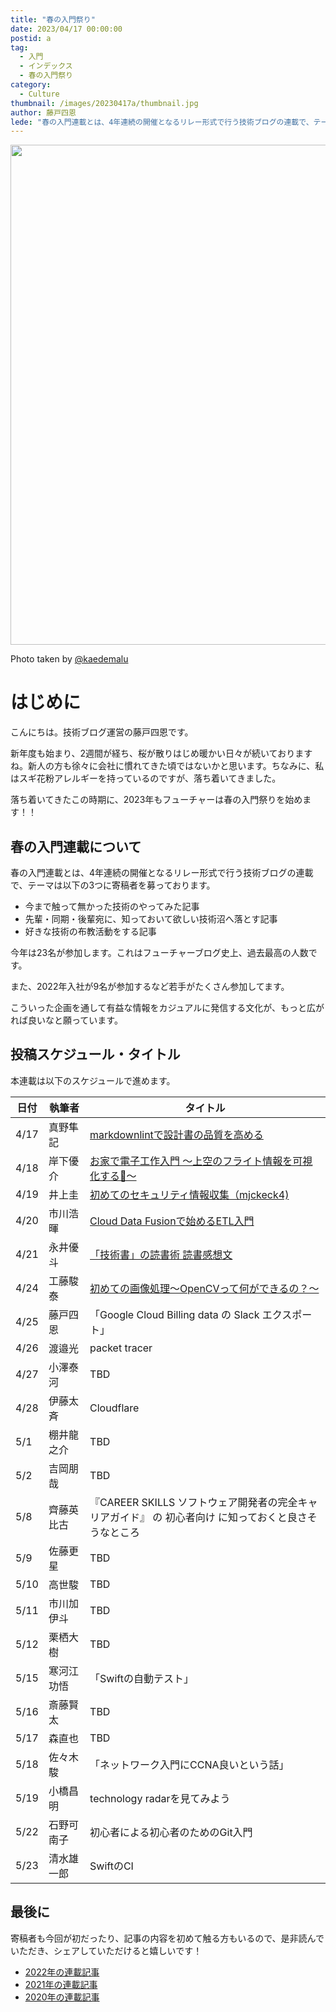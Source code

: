 ```yaml
---
title: "春の入門祭り"
date: 2023/04/17 00:00:00
postid: a
tag:
  - 入門
  - インデックス
  - 春の入門祭り
category:
  - Culture
thumbnail: /images/20230417a/thumbnail.jpg
author: 藤戸四恩
lede: "春の入門連載とは、4年連続の開催となるリレー形式で行う技術ブログの連載で、テーマは以下の3つに寄稿者を募っております。"
---
```

<img src="/images/20230417a/アイキャッチ画像.jpg" alt="" width="1200" height="800" loading="lazy">

Photo taken by [@kaedemalu](https://twitter.com/kaedemalu)

# はじめに

こんにちは。技術ブログ運営の藤戸四恩です。

新年度も始まり、2週間が経ち、桜が散りはじめ暖かい日々が続いておりますね。新人の方も徐々に会社に慣れてきた頃ではないかと思います。ちなみに、私はスギ花粉アレルギーを持っているのですが、落ち着いてきました。

落ち着いてきたこの時期に、2023年もフューチャーは春の入門祭りを始めます！！

## 春の入門連載について

春の入門連載とは、4年連続の開催となるリレー形式で行う技術ブログの連載で、テーマは以下の3つに寄稿者を募っております。

- 今まで触って無かった技術のやってみた記事
- 先輩・同期・後輩宛に、知っておいて欲しい技術沼へ落とす記事
- 好きな技術の布教活動をする記事

今年は23名が参加します。これはフューチャーブログ史上、過去最高の人数です。

また、2022年入社が9名が参加するなど若手がたくさん参加してます。

こういった企画を通して有益な情報をカジュアルに発信する文化が、もっと広がれば良いなと願っています。

## 投稿スケジュール・タイトル

本連載は以下のスケジュールで進めます。

| 日付 | 執筆者     | タイトル                                            |
| ---- | ---------- | --------------------------------------------------- |
| 4/17 | 真野隼記   | [markdownlintで設計書の品質を高める](/articles/20230417b/)                    |
| 4/18 |  岸下優介  | [お家で電子工作入門 ～上空のフライト情報を可視化する🛫～](/articles/20230418a/)     |
| 4/19 | 井上圭     | [初めてのセキュリティ情報収集（mjckeck4)](/articles/20230419a/)        |
| 4/20 | 市川浩暉   | [Cloud Data Fusionで始めるETL入門](/articles/20230420a/)   |
| 4/21 | 永井優斗   | [「技術書」の読書術 読書感想文](/articles/20230421a/)                        |
| 4/24 | 工藤駿泰   | [初めての画像処理〜OpenCVって何ができるの？〜](/articles/20230424a/)                        |
| 4/25 | 藤戸四恩   | 「Google Cloud Billing data の Slack エクスポート」 |
| 4/26 | 渡邉光   | packet tracer                                                 |
| 4/27 | 小澤泰河   | TBD                                                 |
| 4/28 | 伊藤太斉   | Cloudflare                                                 |
| 5/1  | 棚井龍之介 | TBD                                                 |
| 5/2  | 吉岡朋哉   | TBD                                                 |
| 5/8  | 齊藤英比古 | 『CAREER SKILLS ソフトウェア開発者の完全キャリアガイド』 の 初心者向け に知っておくと良さそうなところ  |
| 5/9  | 佐藤更星   | TBD                                                 |
| 5/10 | 高世駿     | TBD                                                 |
| 5/11 | 市川加伊斗 | TBD                                                 |
| 5/12 | 栗栖大樹   | TBD                                                 |
| 5/15 | 寒河江功悟 | 「Swiftの自動テスト」                               |
| 5/16 | 斎藤賢太   | TBD                                                 |
| 5/17 | 森直也     | TBD                                                 |
| 5/18 | 佐々木駿   | 「ネットワーク入門にCCNA良いという話」              |
| 5/19 | 小橋昌明   | technology radarを見てみよう                        |
| 5/22 | 石野可南子 | 初心者による初心者のためのGit入門   |
| 5/23 | 清水雄一郎 | SwiftのCI                                             |

## 最後に

寄稿者も今回が初だったり、記事の内容を初めて触る方もいるので、是非読んでいただき、シェアしていただけると嬉しいです！

- [2022年の連載記事](/articles/20220418a/)
- [2021年の連載記事](/articles/20210414a/)
- [2020年の連載記事](/articles/20200529/)
